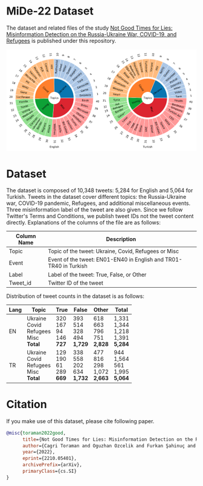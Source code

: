 # MiDe-22 Dataset

The dataset and related files of the study [Not Good Times for Lies: Misinformation Detection on the Russia-Ukraine War, COVID-19, and Refugees](https://arxiv.org/abs/2210.05401) is published under this repository.

![Screenshot](img/all_events.png)

# Dataset
The dataset is composed of 10,348 tweets: 5,284 for English and 5,064 for Turkish. Tweets in the dataset cover different topics: the Russia-Ukraine war, COVID-19 pandemic, Refugees, and additional miscellaneous events. Three misinformation label of the tweet are also given. Since we follow Twitter's Terms and Conditions, we publish tweet IDs not the tweet content directly. Explanations of the columns of the file are as follows:

| Column Name  | Description |
| ------------- | ------------- |
| Topic | Topic of the tweet: Ukraine, Covid, Refugees or Misc |
| Event | Event of the tweet: EN01-EN40 in English and TR01-TR40 in Turkish |
| Label | Label of the tweet: True, False, or Other|
| Tweet_id | Twitter ID of the tweet|

Distribution of tweet counts in the dataset is as follows:

| Lang | Topic | True | False | Other | Total |
|----------|----------|----------|----------|----------|----------|
| EN | Ukraine<br>Covid<br>Refugees<br>Misc<br><b>Total</b> | 320<br>167<br>94<br>146<br><b>727</b> | 393<br>514<br>328<br>494<br><b>1,729 | 618<br>663<br>796<br>751<br><b>2,828 | 1,331<br>1,344<br>1,218<br>1,391<br><b>5,284
| TR | Ukraine<br>Covid<br>Refugees<br>Misc<br><b>Total</b> | 129<br>190<br>61<br>289<br><b>669 | 338<br>558<br>202<br>634<br><b>1,732 | 477<br>816<br>298<br>1,072<br><b>2,663 | 944<br>1,564<br>561<br>1,995<br><b>5,064


# Citation
If you make use of this dataset, please cite following paper.

```bibtex
@misc{toraman2022good,
      title={Not Good Times for Lies: Misinformation Detection on the Russia-Ukraine War, COVID-19, and Refugees},
      author={Cagri Toraman and Oguzhan Ozcelik and Furkan Şahinuç and Fazli Can},
      year={2022},
      eprint={2210.05401},
      archivePrefix={arXiv},
      primaryClass={cs.SI}
}
```
